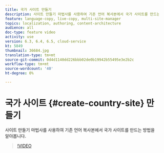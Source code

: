 ```yaml
---
title: 국가 사이트 만들기
description: 사이트 만들기 마법사를 사용하여 기존 언어 복사본에서 국가 사이트를 만드는 방법을 알아봅니다.
feature: language-copy, live-copy, multi-site-manager
topics: localization, authoring, content-architecture
audience: all
doc-type: feature video
activity: use
version: 6.3, 6.4, 6.5, cloud-service
kt: 5849
thumbnail: 36684.jpg
translation-type: tm+mt
source-git-commit: 0d4d1140dd226bbb02de0b19942b55495e3e2b2c
workflow-type: tm+mt
source-wordcount: '40'
ht-degree: 0%

---
```



# 국가 사이트 {#create-country-site} 만들기

사이트 만들기 마법사를 사용하여 기존 언어 복사본에서 국가 사이트를 만드는 방법을 알아봅니다.

>[!VIDEO](https://video.tv.adobe.com/v/36684?quality=12&learn=on)

